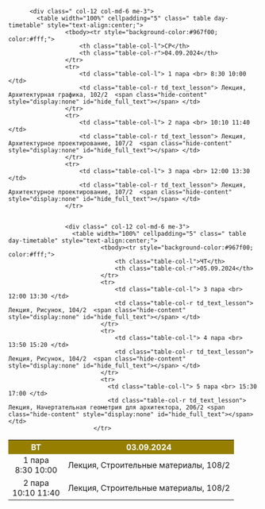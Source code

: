 <div class=" col-12 col-md-6 me-3">
  <table width="100%" cellpadding="5" class=" table day-timetable" style="text-align:center;">
          <tbody><tr valign="top" width="75%" style="background-color:#967f00; color:#fff;">
              <th class="table-col-l">ВТ</th>
              <th class="table-col-r">03.09.2024</th>
          </tr>
          <tr>
              <td class="table-col-l"> 1 пара <br> 8:30 10:00 </td>
              <td class="table-col-r td_text_lesson"> Лекция, Строительные материалы, 108/2  <span class="hide-content" style="display:none" id="hide_full_text"></span> </td>
          </tr>
          <tr>
              <td class="table-col-l"> 2 пара <br> 10:10 11:40 </td>
              <td class="table-col-r td_text_lesson"> Лекция, Строительные материалы, 108/2  <span class="hide-content" style="display:none" id="hide_full_text"></span> </td>
          </tr>


          <div class=" col-12 col-md-6 me-3">
            <table width="100%" cellpadding="5" class=" table day-timetable" style="text-align:center;">
                    <tbody><tr style="background-color:#967f00; color:#fff;">
                        <th class="table-col-l">СР</th>
                        <th class="table-col-r">04.09.2024</th>
                    </tr>
                    <tr>
                        <td class="table-col-l"> 1 пара <br> 8:30 10:00 </td>
                        <td class="table-col-r td_text_lesson"> Лекция, Архитектурная графика, 102/2  <span class="hide-content" style="display:none" id="hide_full_text"></span> </td>
                    </tr>
                    <tr>
                        <td class="table-col-l"> 2 пара <br> 10:10 11:40 </td>
                        <td class="table-col-r td_text_lesson"> Лекция, Архитектурное проектирование, 107/2  <span class="hide-content" style="display:none" id="hide_full_text"></span> </td>
                    </tr>
                    <tr>
                        <td class="table-col-l"> 3 пара <br> 12:00 13:30 </td>
                        <td class="table-col-r td_text_lesson"> Лекция, Архитектурное проектирование, 107/2  <span class="hide-content" style="display:none" id="hide_full_text"></span> </td>
                    </tr>


                    <div class=" col-12 col-md-6 me-3">
                      <table width="100%" cellpadding="5" class=" table day-timetable" style="text-align:center;">
                              <tbody><tr style="background-color:#967f00; color:#fff;">
                                  <th class="table-col-l">ЧТ</th>
                                  <th class="table-col-r">05.09.2024</th>
                              </tr>
                              <tr>
                                  <td class="table-col-l"> 3 пара <br> 12:00 13:30 </td>
                                  <td class="table-col-r td_text_lesson"> Лекция, Рисунок, 104/2  <span class="hide-content" style="display:none" id="hide_full_text"></span> </td>
                              </tr>
                              <tr>
                                  <td class="table-col-l"> 4 пара <br> 13:50 15:20 </td>
                                  <td class="table-col-r td_text_lesson"> Лекция, Рисунок, 104/2  <span class="hide-content" style="display:none" id="hide_full_text"></span> </td>
                              </tr>
                              <tr>
                                <td class="table-col-l"> 5 пара <br> 15:30 17:00 </td>
                                <td class="table-col-r td_text_lesson"> Лекция, Начертательная геометрия для архитектора, 206/2 <span class="hide-content" style="display:none" id="hide_full_text"></span> </td>
                            </tr>
